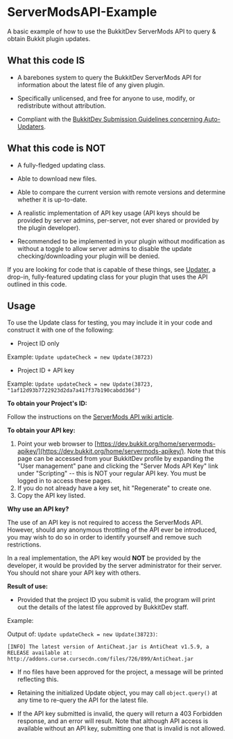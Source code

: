 ServerModsAPI-Example
=====================

A basic example of how to use the BukkitDev ServerMods API to query &amp; obtain Bukkit plugin updates.

What this code IS
-------
* A barebones system to query the BukkitDev ServerMods API for information about the latest file of any given plugin.

* Specifically unlicensed, and free for anyone to use, modify, or redistribute without attribution.

* Compliant with the [BukkitDev Submission Guidelines concerning Auto-Updaters](http://wiki.bukkit.org/BukkitDev:Project_Submission_Guidelines#Auto-updaters).

What this code is NOT
-------
* A fully-fledged updating class.

* Able to download new files.

* Able to compare the current version with remote versions and determine whether it is up-to-date.

* A realistic implementation of API key usage (API keys should be provided by server admins, per-server, not ever shared or provided by the plugin developer).

* Recommended to be implemented in your plugin without modification as without a toggle to allow server admins to disable the update checking/downloading your plugin will be denied.


If you are looking for code that is capable of these things, see [Updater](https://github.com/h31ix/Updater), a drop-in, fully-featured updating class for your plugin that uses the API outlined in this code.

Usage
-------

To use the Update class for testing, you may include it in your code and construct it with one of the following:

* Project ID only

Example:
```Update updateCheck = new Update(38723)```

* Project ID  + API key

Example:
```Update updateCheck = new Update(38723, "1af12d93b7722923d2da7a417f37b190cabdd36d")```

**To obtain your Project's ID:**

Follow the instructions on the [ServerMods API wiki article](http://wiki.bukkit.org/ServerMods_API#Searching_for_project_IDs).

**To obtain your API key:**

1. Point your web browser to [https://dev.bukkit.org/home/servermods-apikey/](https://dev.bukkit.org/home/servermods-apikey/). Note that this page can be accessed from your BukkitDev profile by expanding the "User management" pane and clicking the "Server Mods API Key" link under "Scripting" -- this is NOT your regular API key. You must be logged in to access these pages.
2. If you do not already have a key set, hit "Regenerate" to create one.
3. Copy the API key listed.

**Why use an API key?**

The use of an API key is not required to access the ServerMods API. However, should any anonymous throttling of the API ever be introduced, you may wish to do so in order to identify yourself and remove such restrictions.

In a real implementation, the API key would **NOT** be provided by the developer, it would be provided by the server administrator for their server. You should not share your API key with others.

**Result of use:**

* Provided that the project ID you submit is valid, the program will print out the details of the latest file approved by BukkitDev staff.

Example:

Output of: ```Update updateCheck = new Update(38723)```:

```[INFO] The latest version of AntiCheat.jar is AntiCheat v1.5.9, a RELEASE available at: http://addons.curse.cursecdn.com/files/726/899/AntiCheat.jar```

* If no files have been approved for the project, a message will be printed reflecting this.

* Retaining the initialized Update object, you may call ```object.query()``` at any time to re-query the API for the latest file.

* If the API key submitted is invalid, the query will return a 403 Forbidden response, and an error will result. Note that although API access is available without an API key, submitting one that is invalid is not allowed.
